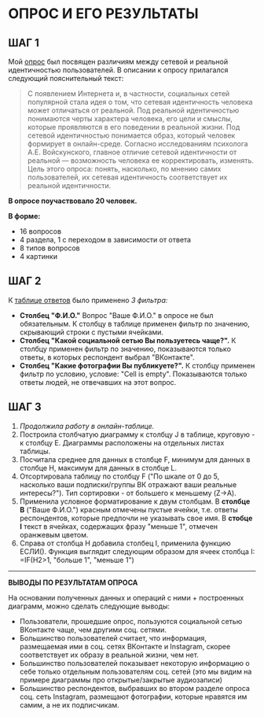 # ОПРОС И ЕГО РЕЗУЛЬТАТЫ
## ШАГ 1
Мой [опрос](https://goo.gl/zNaELC) был посвящен различиям между сетевой и реальной идентичностью пользователей. В описании к опросу прилагался следующий пояснительный текст:
> С появлением Интернета и, в частности, социальных сетей популярной стала идея о том, что сетевая идентичность человека может отличаться от реальной. Под реальной идентичностью понимаются черты характера человека, его цели и смыслы, которые проявляются в его поведении в реальной жизни. Под сетевой идентичностью понимается образ, который человек формирует в онлайн-среде. Согласно исследованиям психолога А.Е. Войскунского, главное отличие сетевой идентичности от реальной — возможность человека ее корректировать, изменять.
Цель этого опроса: понять, насколько, по мнению самих пользователей, их сетевая идентичность соответствует их реальной идентичности.

__В опросе поучаствовало 20 человек.__

__В форме:__
- 16 вопросов
- 4 раздела, 1 с переходом в зависимости от ответа
- 8 типов вопросов
- 4 картинки
## ШАГ 2
К [таблице ответов](https://goo.gl/W2gBD8) было применено _3 фильтра:_

- __Столбец "Ф.И.О."__ Вопрос "Ваше Ф.И.О." в опросе не был обязательным. К столбцу в таблице применен фильтр по значению, скрывающий строки с пустыми ячейками.
- __Столбец "Какой социальной сетью Вы пользуетесь чаще?".__ К столбцу применен фильтр по значению, показываются только ответы, в которых респондент выбрал "ВКонтакте". 
- __Столбец "Какие фотографии Вы публикуете?".__ К столбцу применен фильтр по условию, условие: "Cell is empty". Показываются только ответы людей, не отвечавших на этот вопрос.
## ШАГ 3
1. _Продолжила работу в онлайн-таблице._
2. Построила столбчатую диаграмму к столбцу J в таблице, круговую - к столбцу E. Диаграммы расположены на отдельных листах таблицы.
3. Посчитала среднее для данных в столбце F, минимум для данных в столбце H, максимум для данных в столбце L.
4. Отсортировала таблицу по столбцу F ("По шкале от 0 до 5, насколько ваши подписки/группы ВК отражают ваши реальные интересы?"). Тип сортировки - от большего к меньшему (Z->A).
5. Применила условное форматирование к двум столбцам. В __столбце B__ ("Ваше Ф.И.О.") красным отмечены пустые ячейки, т.е. ответы респондентов, которые предпочли не указывать свое имя. В __стобце I__ текст в ячейках, содержащих фразу "меньше 1", отмечен оранжевым цветом.
6. Справа от столбца H добавила столбец I, применила функцию ЕСЛИ(). Функция выглядит следующим образом для ячеек столбца I: =IF(H2>1, "больше 1", "меньше 1")
------
__ВЫВОДЫ ПО РЕЗУЛЬТАТАМ ОПРОСА__

На основании полученных данных и операций с ними + построенных диаграмм, можно сделать следующие выводы:
- Пользователи, прошедшие опрос, пользуются социальной сетью ВКонтакте чаще, чем другими соц. сетями.
- Большинство пользователей считает, что информация, размещаемая ими в соц. сетях ВКонтакте и Instagram, скорее соответствует их образу в реальной жизни, чем нет.
- Большинство пользователей показывает некоторую информацию о себе только отдельным пользователям соц. сетей (это мы видим на примере диаграммы про открытые/закрытые аудиозаписи)
- Большинство респондентов, выбравших во втором разделе опроса соц. сеть Instagram, размещают фотографии, которые нравятся им самим, а не их подписчикам.



